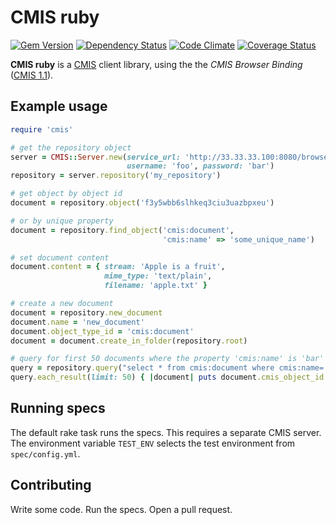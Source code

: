 # CMIS ruby

[![Gem Version](https://img.shields.io/gem/v/cmis-ruby.svg)](https://rubygems.org/gems/cmis-ruby)
[![Dependency Status](http://img.shields.io/gemnasium/UP-nxt/cmis-ruby.svg)](https://gemnasium.com/UP-nxt/cmis-ruby)
[![Code Climate](http://img.shields.io/codeclimate/github/UP-nxt/cmis-ruby.svg)](https://codeclimate.com/github/UP-nxt/cmis-ruby)
[![Coverage Status](https://img.shields.io/coveralls/UP-nxt/cmis-ruby.svg)](https://coveralls.io/r/UP-nxt/cmis-ruby)

**CMIS ruby** is a [CMIS](http://chemistry.apache.org/project/cmis.html) client library, using the the _CMIS Browser Binding_ ([CMIS 1.1](http://docs.oasis-open.org/cmis/CMIS/v1.1/CMIS-v1.1.html)).

## Example usage

```ruby
require 'cmis'

# get the repository object
server = CMIS::Server.new(service_url: 'http://33.33.33.100:8080/browser',
                          username: 'foo', password: 'bar')
repository = server.repository('my_repository')

# get object by object id
document = repository.object('f3y5wbb6slhkeq3ciu3uazbpxeu')

# or by unique property
document = repository.find_object('cmis:document',
                                  'cmis:name' => 'some_unique_name')

# set document content
document.content = { stream: 'Apple is a fruit',
                     mime_type: 'text/plain',
                     filename: 'apple.txt' }

# create a new document
document = repository.new_document
document.name = 'new_document'
document.object_type_id = 'cmis:document'
document = document.create_in_folder(repository.root)

# query for first 50 documents where the property 'cmis:name' is 'bar'
query = repository.query("select * from cmis:document where cmis:name='bar'")
query.each_result(limit: 50) { |document| puts document.cmis_object_id }
```

## Running specs

The default rake task runs the specs. This requires a separate CMIS server. The environment variable `TEST_ENV` selects the test environment from `spec/config.yml`.

## Contributing

Write some code. Run the specs. Open a pull request.
